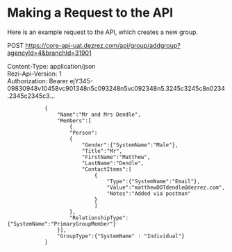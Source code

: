 # Making a Request to the API

Here is an example request to the API, which creates a new group.

POST https://core-api-uat.dezrez.com/api/group/addgroup?agencyId=4&branchId=31901  
  
Content-Type: application/json  
Rezi-Api-Version: 1  
Authorization: Bearer ejY345-09830948v10458vc901348n5c093248n5vc092348n5.3245c3245c8n0234.2345c2345c3...  
  
                {  
                    "Name":"Mr and Mrs Dendle",  
                    "Members":[  
                        {  
                        "Person":  
                        {  
                            "Gender":{"SystemName":"Male"},
                            "Title":"Mr",
                            "FirstName":"Matthew",
                            "LastName":"Dendle",
                            "ContactItems":[
                                {
                                    "Type":{"SystemName":"Email"},
                                    "Value":"matthewDOTdendle@dezrez.com",
                                    "Notes":"Added via postman"
                                }
                                ]
                        },
                        "RelationshipType":{"SystemName":"PrimaryGroupMember"}
                    }],
                    "GroupType":{"SystemName" : "Individual"}
                }
